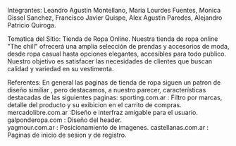 Integrantes:
Leandro Agustin Montellano, 
Maria Lourdes Fuentes, 
Monica Gissel Sanchez, 
Francisco Javier Quispe, 
Alex Agustin Paredes, 
Alejandro Patricio Quiroga.

Tematica del Sitio: Tienda de Ropa Online.
Nuestra tienda de ropa online "The chill" ofrecerá una amplia selección de prendas y accesorios de moda, desde ropa casual hasta opciones elegantes, accesibles para todo publico. Nuestro objetivo es satisfacer las necesidades de clientes que buscan calidad y variedad en su vestimenta.

Referentes:
En general las paginas de tienda de ropa siguen un patron de diseño similiar , pero destacamos, a nuestro parecer, características destacadas de las siguientes paginas:
sporting.com.ar :   Filtro por marcas, detalle del producto y su exibicion en el carrito de compras.
mercadolibre.com.ar :Diseño e interfraz amigable para el usuario.
galponderopa.com : Diseño del header.  
yagmour.com.ar : Posicionamiento de imagenes.
castellanas.com.ar : Paginas de inicio de sesion y de registro.
